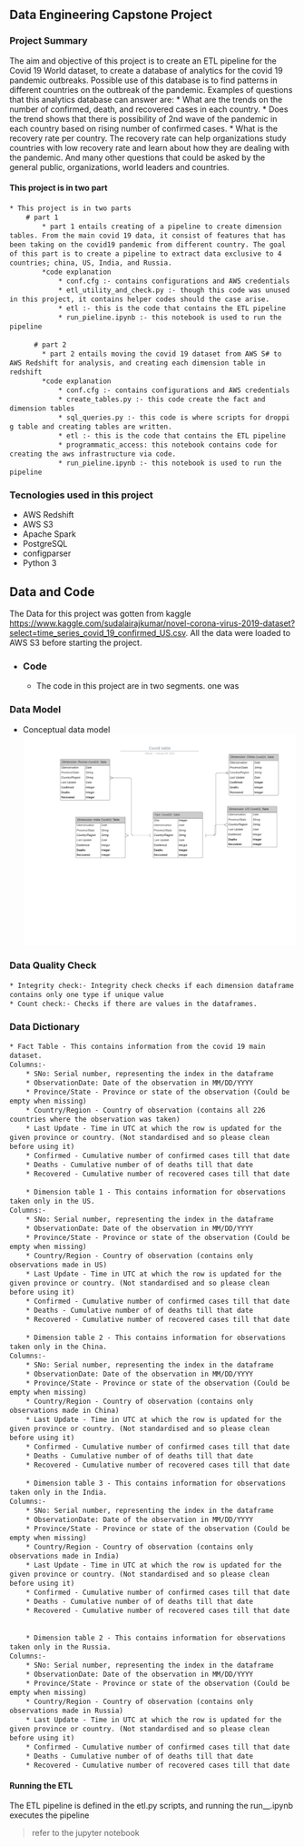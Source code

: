 ## Data Engineering Capstone Project

### Project Summary
The aim and objective of this project is to create an ETL pipeline for the Covid 19 World dataset, to create a database of analytics for the covid 19 pandemic outbreaks. Possible use of this database is to find patterns in different countries on the outbreak of the pandemic.
Examples of questions that this analytics database can answer are:
    * What are the trends on the number of confirmed, death, and recovered cases in each country.
    * Does the trend shows that there is possibility of 2nd wave of the pandemic in each country based on
      rising number of confirmed cases.
    * What is the recovery rate per country. The recovery rate can help organizations study countries
      with low recovery rate and learn about how they are dealing with the pandemic. And many other questions that could be asked by the general public, organizations, world leaders and countries.

#### This project is in two part
    * This project is in two parts
        # part 1
            * part 1 entails creating of a pipeline to create dimension tables. From the main covid 19 data, it consist of features that has been taking on the covid19 pandemic from different country. The goal of this part is to create a pipeline to extract data exclusive to 4 countries; china, US, India, and Russia.
            *code explanation
                * conf.cfg :- contains configurations and AWS credentials
                * etl_utility_and_check.py :- though this code was unused in this project, it contains helper codes should the case arise.
                * etl :- this is the code that contains the ETL pipeline
                * run_pieline.ipynb :- this notebook is used to run the pipeline

          # part 2
            * part 2 entails moving the covid 19 dataset from AWS S# to AWS Redshift for analysis, and creating each dimension table in redshift
            *code explanation
                * conf.cfg :- contains configurations and AWS credentials
                * create_tables.py :- this code create the fact and dimension tables
                * sql_queries.py :- this code is where scripts for droppi g table and creating tables are written.
                * etl :- this is the code that contains the ETL pipeline
                * programmatic_access: this notebook contains code for creating the aws infrastructure via code.
                * run_pieline.ipynb :- this notebook is used to run the pipeline


### Tecnologies used in this project
* AWS Redshift
* AWS S3
* Apache Spark
* PostgreSQL
* configparser
* Python 3

## Data and Code
 The Data for this project was gotten from kaggle https://www.kaggle.com/sudalairajkumar/novel-corona-virus-2019-dataset?select=time_series_covid_19_confirmed_US.csv.
 All the data were loaded to AWS S3 before starting the project.

 * ### Code
     * The code in this project are in two segments. one was



### Data Model
* Conceptual data model
![Database_schema](covid_table.jpeg)


### Data Quality Check
    * Integrity check:- Integrity check checks if each dimension dataframe contains only one type if unique value
    * Count check:- Checks if there are values in the dataframes.
    
    
### Data Dictionary
    * Fact Table - This contains information from the covid 19 main dataset. 
    Columns:-
        * SNo: Serial number, representing the index in the dataframe
        * ObservationDate: Date of the observation in MM/DD/YYYY
        * Province/State - Province or state of the observation (Could be empty when missing)
        * Country/Region - Country of observation (contains all 226 countries where the observation was taken)
        * Last Update - Time in UTC at which the row is updated for the given province or country. (Not standardised and so please clean before using it)
        * Confirmed - Cumulative number of confirmed cases till that date
        * Deaths - Cumulative number of of deaths till that date
        * Recovered - Cumulative number of recovered cases till that date
        
        * Dimension table 1 - This contains information for observations taken only in the US. 
    Columns:-
        * SNo: Serial number, representing the index in the dataframe
        * ObservationDate: Date of the observation in MM/DD/YYYY
        * Province/State - Province or state of the observation (Could be empty when missing)
        * Country/Region - Country of observation (contains only observations made in US)
        * Last Update - Time in UTC at which the row is updated for the given province or country. (Not standardised and so please clean before using it)
        * Confirmed - Cumulative number of confirmed cases till that date
        * Deaths - Cumulative number of of deaths till that date
        * Recovered - Cumulative number of recovered cases till that date
        
        * Dimension table 2 - This contains information for observations taken only in the China. 
    Columns:-
        * SNo: Serial number, representing the index in the dataframe
        * ObservationDate: Date of the observation in MM/DD/YYYY
        * Province/State - Province or state of the observation (Could be empty when missing)
        * Country/Region - Country of observation (contains only observations made in China)
        * Last Update - Time in UTC at which the row is updated for the given province or country. (Not standardised and so please clean before using it)
        * Confirmed - Cumulative number of confirmed cases till that date
        * Deaths - Cumulative number of of deaths till that date
        * Recovered - Cumulative number of recovered cases till that date
        
        * Dimension table 3 - This contains information for observations taken only in the India. 
    Columns:-
        * SNo: Serial number, representing the index in the dataframe
        * ObservationDate: Date of the observation in MM/DD/YYYY
        * Province/State - Province or state of the observation (Could be empty when missing)
        * Country/Region - Country of observation (contains only observations made in India)
        * Last Update - Time in UTC at which the row is updated for the given province or country. (Not standardised and so please clean before using it)
        * Confirmed - Cumulative number of confirmed cases till that date
        * Deaths - Cumulative number of of deaths till that date
        * Recovered - Cumulative number of recovered cases till that date
        
        
        * Dimension table 2 - This contains information for observations taken only in the Russia.  
    Columns:-
        * SNo: Serial number, representing the index in the dataframe
        * ObservationDate: Date of the observation in MM/DD/YYYY
        * Province/State - Province or state of the observation (Could be empty when missing)
        * Country/Region - Country of observation (contains only observations made in Russia)
        * Last Update - Time in UTC at which the row is updated for the given province or country. (Not standardised and so please clean before using it)
        * Confirmed - Cumulative number of confirmed cases till that date
        * Deaths - Cumulative number of of deaths till that date
        * Recovered - Cumulative number of recovered cases till that date
    

#### Running the ETL
The ETL pipeline is defined in the etl.py scripts, and running the run__.ipynb executes the pipeline
> refer to the jupyter notebook
